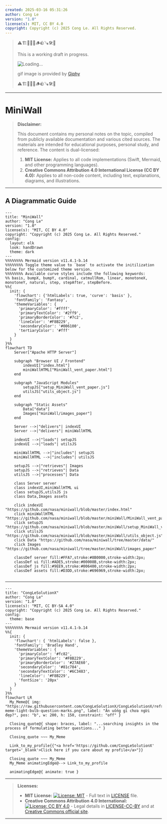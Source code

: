 ```yaml
---
created: 2025-03-16 05:31:26
author: Cong Le
version: "1.0"
license(s): MIT, CC BY 4.0
copyright: Copyright (c) 2025 Cong Le. All Rights Reserved.
---
```


> ⚠️🏗️🚧🦺🧱🪵🪨🪚🛠️👷
> 
> This is a working draft in progress.
> 
> ![Loading...](https://media0.giphy.com/media/v1.Y2lkPTc5MGI3NjExNXpubzB0M2dlbjA0OXVkNGxqM2l1aXl5a2JyenExeTFyYzRiYXpndSZlcD12MV9pbnRlcm5hbF9naWZfYnlfaWQmY3Q9Zw/l2JhBxSGTLBjAd96M/giphy.gif)
> 
> gif image is provided by [Giphy](https://giphy.com)
> 
> ⚠️🏗️🚧🦺🧱🪵🪨🪚🛠️👷

----


# MiniWall
> **Disclaimer:**
>
> This document contains my personal notes on the topic,
> compiled from publicly available documentation and various cited sources.
> The materials are intended for educational purposes, personal study, and reference.
> The content is dual-licensed:
> 1. **MIT License:** Applies to all code implementations (Swift, Mermaid, and other programming languages).
> 2. **Creative Commons Attribution 4.0 International License (CC BY 4.0):** Applies to all non-code content, including text, explanations, diagrams, and illustrations.
---


## A Diagrammatic Guide 

```mermaid
---
title: "MiniWall"
author: "Cong Le"
version: "1.0"
license(s): "MIT, CC BY 4.0"
copyright: "Copyright (c) 2025 Cong Le. All Rights Reserved."
config:
  layout: elk
  look: handDrawn
  theme: dark
---
%%%%%%%% Mermaid version v11.4.1-b.14
%%%%%%%% Toggle theme value to `base` to activate the initilization below for the customized theme version.
%%%%%%%% Available curve styles include the following keywords:
%% basis, bumpX, bumpY, cardinal, catmullRom, linear, monotoneX, monotoneY, natural, step, stepAfter, stepBefore.
%%{
  init: {
    'flowchart': {'htmlLabels': true, 'curve': 'basis' },
    'fontFamily': 'Fantasy',
    'themeVariables': {
      'primaryColor': '#ffff',
      'primaryTextColor': '#2ff9',
      'primaryBorderColor': '#7c2',
      'lineColor': '#F8B229',
      'secondaryColor': '#006100',
      'tertiaryColor': '#fff'
    }
  }
}%%
flowchart TD
    Server["Apache HTTP Server"]
    
    subgraph "Browser UI / Frontend"
        indexUI["index.html"]
        miniWallHTML["MiniWall_vent_paper.html"]
    end

    subgraph "JavaScript Modules"
        setupJS["setup_MiniWall_vent_paper.js"]
        utilsJS["utils_object.js"]
    end

    subgraph "Static Assets"
        Data["data"]
        Images["miniWall/images_paper"]
    end

    Server -->|"delivers"| indexUI
    Server -->|"delivers"| miniWallHTML

    indexUI -->|"loads"| setupJS
    indexUI -->|"loads"| utilsJS

    miniWallHTML -->|"includes"| setupJS
    miniWallHTML -->|"includes"| utilsJS

    setupJS -->|"retrieves"| Images
    setupJS -->|"retrieves"| Data
    utilsJS -->|"processes"| Data

    class Server server
    class indexUI,miniWallHTML ui
    class setupJS,utilsJS js
    class Data,Images assets

    click indexUI "https://github.com/nasa/miniwall/blob/master/index.html"
    click miniWallHTML "https://github.com/nasa/miniwall/blob/master/miniWall/MiniWall_vent_paper.html"
    click setupJS "https://github.com/nasa/miniwall/blob/master/miniWall/setup_MiniWall_vent_paper.js"
    click utilsJS "https://github.com/nasa/miniwall/blob/master/miniWall/utils_object.js"
    click Data "https://github.com/nasa/miniwall/tree/master/data/"
    click Images "https://github.com/nasa/miniwall/tree/master/miniWall/images_paper"

    classDef server fill:#FFA7,stroke:#8B0000,stroke-width:2px;
    classDef ui fill:#ADE5,stroke:#00008B,stroke-width:2px;
    classDef js fill:#9EE9,stroke:#006400,stroke-width:2px;
    classDef assets fill:#D3DD,stroke:#696969,stroke-width:2px;
    
```



---

<!-- 
```mermaid
%% Current Mermaid version
info
```  -->


```mermaid
---
title: "CongLeSolutionX"
author: "Cong Le"
version: "1.0"
license(s): "MIT, CC BY-SA 4.0"
copyright: "Copyright (c) 2025 Cong Le. All Rights Reserved."
config:
  theme: base
---
%%%%%%%% Mermaid version v11.4.1-b.14
%%{
  init: {
    'flowchart': { 'htmlLabels': false },
    'fontFamily': 'Bradley Hand',
    'themeVariables': {
      'primaryColor': '#fc82',
      'primaryTextColor': '#F8B229',
      'primaryBorderColor': '#27AE60',
      'secondaryColor': '#81c784',
      'secondaryTextColor': '#6C3483',
      'lineColor': '#F8B229',
      'fontSize': '20px'
    }
  }
}%%
flowchart LR
  My_Meme@{ img: "https://raw.githubusercontent.com/CongLeSolutionX/CongLeSolutionX/refs/heads/main/assets/images/My-meme-light-bulb-question-marks.png", label: "Ăn uống gì chưa ngừi đẹp?", pos: "b", w: 200, h: 150, constraint: "off" }

  Closing_quote@{ shape: braces, label: "...searching insights in the process of formulating better questions..." }

  Closing_quote ~~~ My_Meme
    
  Link_to_my_profile{{"<a href='https://github.com/CongLeSolutionX' target='_blank'>Click here if you care about my profile</a>"}}

  Closing_quote ~~~ My_Meme
  My_Meme animatingEdge@--> Link_to_my_profile
  
  animatingEdge@{ animate: true }

```

---
> **Licenses:**
>
> - **MIT License:**  [![License: MIT](https://img.shields.io/badge/License-MIT-yellow.svg)](LICENSE) - Full text in [LICENSE](LICENSE) file.
> - **Creative Commons Attribution 4.0 International:** [![License: CC BY 4.0](https://licensebuttons.net/l/by/4.0/88x31.png)](LICENSE-CC-BY) - Legal details in [LICENSE-CC-BY](LICENSE-CC-BY) and at [Creative Commons official site](http://creativecommons.org/licenses/by/4.0/).
> 
---

